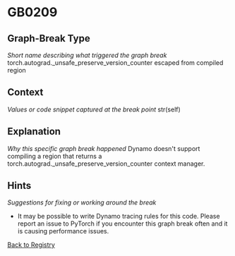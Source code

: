 # GB0209

## Graph-Break Type
*Short name describing what triggered the graph break*
torch.autograd._unsafe_preserve_version_counter escaped from compiled region

## Context
*Values or code snippet captured at the break point*
str(self)

## Explanation
*Why this specific graph break happened*
Dynamo doesn't support compiling a region that returns a torch.autograd._unsafe_preserve_version_counter context manager.

## Hints
*Suggestions for fixing or working around the break*
- It may be possible to write Dynamo tracing rules for this code. Please report an issue to PyTorch if you encounter this graph break often and it is causing performance issues.



[Back to Registry](../index.md)

